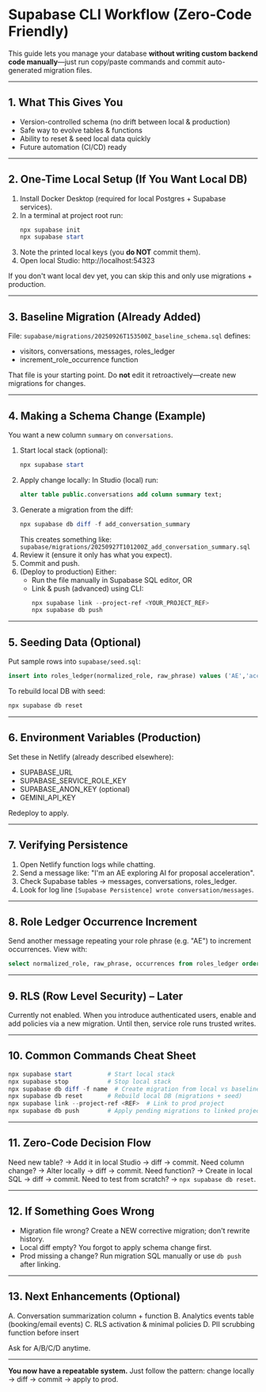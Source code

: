 # Supabase CLI Workflow (Zero-Code Friendly)

This guide lets you manage your database **without writing custom backend code manually**—just run copy/paste commands and commit auto-generated migration files.

---
## 1. What This Gives You
- Version-controlled schema (no drift between local & production)
- Safe way to evolve tables & functions
- Ability to reset & seed local data quickly
- Future automation (CI/CD) ready

---
## 2. One-Time Local Setup (If You Want Local DB)
1. Install Docker Desktop (required for local Postgres + Supabase services).
2. In a terminal at project root run:
   ```powershell
   npx supabase init
   npx supabase start
   ```
3. Note the printed local keys (you **do NOT** commit them).
4. Open local Studio: http://localhost:54323

If you don't want local dev yet, you can skip this and only use migrations + production.

---
## 3. Baseline Migration (Already Added)
File: `supabase/migrations/20250926T153500Z_baseline_schema.sql` defines:
- visitors, conversations, messages, roles_ledger
- increment_role_occurrence function

That file is your starting point. Do **not** edit it retroactively—create new migrations for changes.

---
## 4. Making a Schema Change (Example)
You want a new column `summary` on `conversations`.

1. Start local stack (optional):
   ```powershell
   npx supabase start
   ```
2. Apply change locally:
   In Studio (local) run:
   ```sql
   alter table public.conversations add column summary text;
   ```
3. Generate a migration from the diff:
   ```powershell
   npx supabase db diff -f add_conversation_summary
   ```
   This creates something like: `supabase/migrations/20250927T101200Z_add_conversation_summary.sql`
4. Review it (ensure it only has what you expect).
5. Commit and push.
6. (Deploy to production) Either:
   - Run the file manually in Supabase SQL editor, OR
   - Link & push (advanced) using CLI:
     ```powershell
     npx supabase link --project-ref <YOUR_PROJECT_REF>
     npx supabase db push
     ```

---
## 5. Seeding Data (Optional)
Put sample rows into `supabase/seed.sql`:
```sql
insert into roles_ledger(normalized_role, raw_phrase) values ('AE','account executive') on conflict do nothing;
```
To rebuild local DB with seed:
```powershell
npx supabase db reset
```

---
## 6. Environment Variables (Production)
Set these in Netlify (already described elsewhere):
- SUPABASE_URL
- SUPABASE_SERVICE_ROLE_KEY
- SUPABASE_ANON_KEY (optional)
- GEMINI_API_KEY

Redeploy to apply.

---
## 7. Verifying Persistence
1. Open Netlify function logs while chatting.
2. Send a message like: "I'm an AE exploring AI for proposal acceleration".
3. Check Supabase tables → messages, conversations, roles_ledger.
4. Look for log line `[Supabase Persistence] wrote conversation/messages`.

---
## 8. Role Ledger Occurrence Increment
Send another message repeating your role phrase (e.g. "AE") to increment occurrences.
View with:
```sql
select normalized_role, raw_phrase, occurrences from roles_ledger order by last_seen desc;
```

---
## 9. RLS (Row Level Security) – Later
Currently not enabled. When you introduce authenticated users, enable and add policies via a new migration. Until then, service role runs trusted writes.

---
## 10. Common Commands Cheat Sheet
```powershell
npx supabase start          # Start local stack
npx supabase stop           # Stop local stack
npx supabase db diff -f name  # Create migration from local vs baseline
npx supabase db reset       # Rebuild local DB (migrations + seed)
npx supabase link --project-ref <REF>  # Link to prod project
npx supabase db push        # Apply pending migrations to linked project
```

---
## 11. Zero-Code Decision Flow
Need new table? → Add it in local Studio → diff → commit.
Need column change? → Alter locally → diff → commit.
Need function? → Create in local SQL → diff → commit.
Need to test from scratch? → `npx supabase db reset`.

---
## 12. If Something Goes Wrong
- Migration file wrong? Create a NEW corrective migration; don't rewrite history.
- Local diff empty? You forgot to apply schema change first.
- Prod missing a change? Run migration SQL manually or use `db push` after linking.

---
## 13. Next Enhancements (Optional)
A. Conversation summarization column + function
B. Analytics events table (booking/email events)
C. RLS activation & minimal policies
D. PII scrubbing function before insert

Ask for A/B/C/D anytime.

---
**You now have a repeatable system.** Just follow the pattern: change locally → diff → commit → apply to prod.
